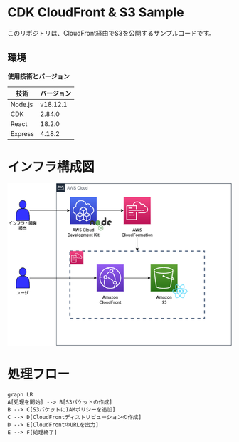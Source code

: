 # CDK CloudFront & S3 Sample
このリポジトリは、CloudFront経由でS3を公開するサンプルコードです。

## 環境

**使用技術とバージョン**

| 技術 | バージョン |
| --- | --- |
| Node.js | v18.12.1 |
| CDK | 2.84.0 |
| React | 18.2.0 |
| Express | 4.18.2 |


# インフラ構成図

![](./img/infrastructure.drawio.png)

# 処理フロー

```mermaid
graph LR
A[処理を開始] --> B[S3バケットの作成]
B --> C[S3バケットにIAMポリシーを追加]
C --> D[CloudFrontディストリビューションの作成]
D --> E[CloudFrontのURLを出力]
E --> F[処理終了]
```